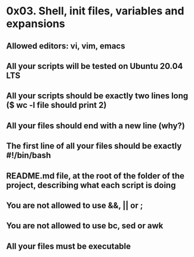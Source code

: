 # 0x03. Shell, init files, variables and expansions


## Allowed editors: vi, vim, emacs

## All your scripts will be tested on Ubuntu 20.04 LTS

## All your scripts should be exactly two lines long ($ wc -l file should print 2)

## All your files should end with a new line (why?)

## The first line of all your files should be exactly #!/bin/bash

## README.md file, at the root of the folder of the project, describing what each script is doing

## You are not allowed to use &&, || or ;

## You are not allowed to use bc, sed or awk

## All your files must be executable

